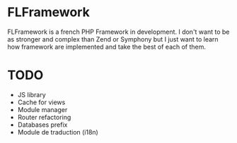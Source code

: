 FLFramework
===========

FLFramework is a french PHP Framework in development.
I don't want to be as stronger and complex than Zend or Symphony but I just want to learn how framework are implemented and take the best of each of them.

TODO
===========

- JS library
- Cache for views
- Module manager
- Router refactoring
- Databases prefix
- Module de traduction (i18n)